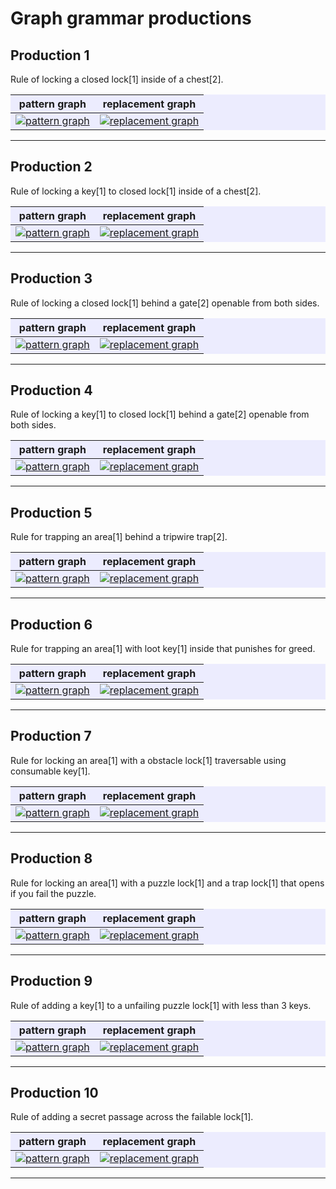 # Graph grammar productions

## Production 1

Rule of locking a closed lock[1] inside of a chest[2].
<div style='background:rgb(236,236,254)'>

|pattern graph|replacement graph|
------------- | -----------------
|[![pattern graph](https://mermaid.ink/img/pako:eNptkEFqwzAQRa8iZhVDDPZWi0Cpu3MpxJtA5MUgTVuRWAqSvAjBy96kN-tFOo5M3UIHgT5v5vOluYH2hkCCPmOMjcW3gINygsvYQDpZ70S7z-Q-I6qjgodAqKC_ZT7X18cnn2PVZ5Eb029fzb7W69N_vtla9z96baPWFOPmUKwoJky0eWxfuqem-JNTibLciVpIfyEXRfIZwxYGCgNaw_-8RytI7zSQAsnSYOA3KTfxHI7Jd1enQaYw0hbGi-GwZS0gX_EcmZKxyYfnZXHzNX0DG-VtIg?type=png)](https://mermaid.live/edit#pako:eNptkEFqwzAQRa8iZhVDDPZWi0Cpu3MpxJtA5MUgTVuRWAqSvAjBy96kN-tFOo5M3UIHgT5v5vOluYH2hkCCPmOMjcW3gINygsvYQDpZ70S7z-Q-I6qjgodAqKC_ZT7X18cnn2PVZ5Eb029fzb7W69N_vtla9z96baPWFOPmUKwoJky0eWxfuqem-JNTibLciVpIfyEXRfIZwxYGCgNaw_-8RytI7zSQAsnSYOA3KTfxHI7Jd1enQaYw0hbGi-GwZS0gX_EcmZKxyYfnZXHzNX0DG-VtIg)|[![replacement graph](https://mermaid.ink/img/pako:eNqVksFqwzAMhl_F-JSOBpq0pzAGZe1p6Tbay6DJwThaZxbbwXYOofS4N9mb7UUmJ2Vtt7TbRCDis-T_x9KWcl0ATSgvmbUzwTaGyUwRjEIY4E5oRdJlR9oaMlpndGqAZTTfdtzHx9s7futR3iXdwe64L8K-VPPXvj7fGuVf-eGYcQ7WBk-DA7KOOQhu04fVfDbo0YlR5-qSUNwnVOqN4MH0fnZZyYfEFwse58vF4KzPE0Njb-gOmn_5qS0qa2VrCUcyrqlQ2gjJTPNH9YlXPzuvOP_lxfd3TUgY3pCIJLoCZYnTHR61OO7H4-84bvHkJ74OQ19dqxLHZjtKh1SCkUwUuJ2t8Yy6F5CQ0QTTghkccKZ2WMdqp1eN4jRxpoYhrasCB7dfZpo8s9IihUI4bRb7dfe_3ScTgPUz?type=png)](https://mermaid.live/edit#pako:eNqVksFqwzAMhl_F-JSOBpq0pzAGZe1p6Tbay6DJwThaZxbbwXYOofS4N9mb7UUmJ2Vtt7TbRCDis-T_x9KWcl0ATSgvmbUzwTaGyUwRjEIY4E5oRdJlR9oaMlpndGqAZTTfdtzHx9s7futR3iXdwe64L8K-VPPXvj7fGuVf-eGYcQ7WBk-DA7KOOQhu04fVfDbo0YlR5-qSUNwnVOqN4MH0fnZZyYfEFwse58vF4KzPE0Njb-gOmn_5qS0qa2VrCUcyrqlQ2gjJTPNH9YlXPzuvOP_lxfd3TUgY3pCIJLoCZYnTHR61OO7H4-84bvHkJ74OQ19dqxLHZjtKh1SCkUwUuJ2t8Yy6F5CQ0QTTghkccKZ2WMdqp1eN4jRxpoYhrasCB7dfZpo8s9IihUI4bRb7dfe_3ScTgPUz)|
</div>

---------------------------------

## Production 2

Rule of locking a key[1] to closed lock[1] inside of a chest[2].

<div style='background:rgb(236,236,254)'>

|pattern graph|replacement graph|
------------- | -----------------
|[![pattern graph](https://mermaid.ink/img/pako:eNqFkcFqwzAMhl_F6NRCA0mPZgzGutNSCutlUOcgbK0zS-xiO4dSctyb7M32IlPqsO4QmDBYfPLv35IvoL0hkKBbjHFj8RiwU05wGBtIJ-udqF8yuZ4R5UHBQyBU0FwyH-P784vXoWxykgvDX92adbXXH3O6UVo1v_mtjFpTjIvX5Q3FhIkWj_Vu_7RZzvhU7PNM59nnVc0_BtNNpSiKe1EJ6U_kokg-47W4K4oR967lTmKmsIKOQofW8ByvngrSO3WkQHJqMHDPyg18Dvvk92enQabQ0wr6k-FmprGDfMM2MiVjkw_b6WPGbfgBA9mLlw?type=png)](https://mermaid.live/edit#pako:eNqFkcFqwzAMhl_F6NRCA0mPZgzGutNSCutlUOcgbK0zS-xiO4dSctyb7M32IlPqsO4QmDBYfPLv35IvoL0hkKBbjHFj8RiwU05wGBtIJ-udqF8yuZ4R5UHBQyBU0FwyH-P784vXoWxykgvDX92adbXXH3O6UVo1v_mtjFpTjIvX5Q3FhIkWj_Vu_7RZzvhU7PNM59nnVc0_BtNNpSiKe1EJ6U_kokg-47W4K4oR967lTmKmsIKOQofW8ByvngrSO3WkQHJqMHDPyg18Dvvk92enQabQ0wr6k-FmprGDfMM2MiVjkw_b6WPGbfgBA9mLlw)|[![replacement graph](https://mermaid.ink/img/pako:eNqNk0FrwjAUx79KyKkOC7baSxkDmZ6m29DLwHoIyZsLaxJJ0kORHvdN9s32RfbSenCuio9Cwq_v_f9JXnKg3AigOeUlc24m2c4yVWiCIaQF7qXRZLHqSJtDRpuCTi2wgm4PHQ_x8_WN32a07Sbdj-a0LsG6J6h7y5I_ZSEY5-Bc9DboUUpRaWH4Z5_Uqdo1wRDOMw_R4-JlPZ_1-YzR5-6aUdpnVJqd5NH0eXbdKYTCs49e56vl4LaNT8KCLpzhxfVUDp2NdpWCExtf79HaSsVsfaN7Ftwvdj69sYUZieMHkpDc7EE74k2HRy0e9-PJOR63OPuP7-M4ZFe6xLa5jiYtTc8oHVIFVjEp8Pa32ymo_wAFBc1xKpjFthe6wTxWebOuNae5txUMabUX2M7jY6H5OysdUhDSG7s8PqcwNL-tdxPB?type=png)](https://mermaid.live/edit#pako:eNqNk0FrwjAUx79KyKkOC7baSxkDmZ6m29DLwHoIyZsLaxJJ0kORHvdN9s32RfbSenCuio9Cwq_v_f9JXnKg3AigOeUlc24m2c4yVWiCIaQF7qXRZLHqSJtDRpuCTi2wgm4PHQ_x8_WN32a07Sbdj-a0LsG6J6h7y5I_ZSEY5-Bc9DboUUpRaWH4Z5_Uqdo1wRDOMw_R4-JlPZ_1-YzR5-6aUdpnVJqd5NH0eXbdKYTCs49e56vl4LaNT8KCLpzhxfVUDp2NdpWCExtf79HaSsVsfaN7Ftwvdj69sYUZieMHkpDc7EE74k2HRy0e9-PJOR63OPuP7-M4ZFe6xLa5jiYtTc8oHVIFVjEp8Pa32ymo_wAFBc1xKpjFthe6wTxWebOuNae5txUMabUX2M7jY6H5OysdUhDSG7s8PqcwNL-tdxPB)|
</div>

---------------------------------

## Production 3

Rule of locking a closed lock[1] behind a gate[2] openable from both sides.

<div style='background:rgb(236,236,254)'>

|pattern graph|replacement graph|
------------- | -----------------
|[![pattern graph](https://mermaid.ink/img/pako:eNptkMGKwjAQhl8lzMmCQnvNQVhWb10W9CI0PQzJqME2kSQ9iPS4b7Jvti-yoymo4BDIzJf_ZyZzBe0NgQTdYYwri4eAvXKCw9hAOlnvRL3J5K4RZaPgIxAqaK-Z3-Lv55dPU7Y5yQ_js69iX-316Z1vclftc_kQodYU42xXPFBMmGj2WX9v16vipVspFoulqIT0Z3JRJJ8xzKGn0KM1_Nv7AArSkXpSIDk1GHgy5UbW4ZD89uI0yBQGmsNwNtxsWg7IPXaRKRmbfPia1ne7xn9VLHE6?type=png)](https://mermaid.live/edit#pako:eNptkMGKwjAQhl8lzMmCQnvNQVhWb10W9CI0PQzJqME2kSQ9iPS4b7Jvti-yoymo4BDIzJf_ZyZzBe0NgQTdYYwri4eAvXKCw9hAOlnvRL3J5K4RZaPgIxAqaK-Z3-Lv55dPU7Y5yQ_js69iX-316Z1vclftc_kQodYU42xXPFBMmGj2WX9v16vipVspFoulqIT0Z3JRJJ8xzKGn0KM1_Nv7AArSkXpSIDk1GHgy5UbW4ZD89uI0yBQGmsNwNtxsWg7IPXaRKRmbfPia1ne7xn9VLHE6)|[![replacement graph](https://mermaid.ink/img/pako:eNrFk89qg0AQxl9l2ZOWCPFPLlIKpcmpCQlJD4XoYVmn6VJ1w-56kJBj36Rv1hfpqIEY0aT00kF0_Tmz3-fuzoFymQANKU-Z1lPBdoplUU4wEqGAGyFzMl83pM4h421EHxWwiMaHhlfx_fmF13YcN4Pmw7Fd52LdXPKPvrpTtRu3X89JjHPQ2nq1z0gbZsB6mi83s6ndo-ah2t0NOW9ALpU7wa3l-rpcFRkunvUyW6zsQbMXrvzK1TOUfzBVaLDWgPeWlCn3YK2UyJgqf-kgqBwMbd8NC9fmnfzjn3nk3nGIT8IiT3HHdZtOOjQgjvNAXBLKPeSaGNngcY29fux3sVfjoIubuSddTEc0A5UxkWCf1YsTUfMOGUQ0xGHCFB7SKD9iHiuM3JQ5p6FRBYxosU_w3J3akoZvLNVIIRFGqsWpcavH8QejwUHF?type=png)](https://mermaid.live/edit#pako:eNrFk89qg0AQxl9l2ZOWCPFPLlIKpcmpCQlJD4XoYVmn6VJ1w-56kJBj36Rv1hfpqIEY0aT00kF0_Tmz3-fuzoFymQANKU-Z1lPBdoplUU4wEqGAGyFzMl83pM4h421EHxWwiMaHhlfx_fmF13YcN4Pmw7Fd52LdXPKPvrpTtRu3X89JjHPQ2nq1z0gbZsB6mi83s6ndo-ah2t0NOW9ALpU7wa3l-rpcFRkunvUyW6zsQbMXrvzK1TOUfzBVaLDWgPeWlCn3YK2UyJgqf-kgqBwMbd8NC9fmnfzjn3nk3nGIT8IiT3HHdZtOOjQgjvNAXBLKPeSaGNngcY29fux3sVfjoIubuSddTEc0A5UxkWCf1YsTUfMOGUQ0xGHCFB7SKD9iHiuM3JQ5p6FRBYxosU_w3J3akoZvLNVIIRFGqsWpcavH8QejwUHF)|
</div>

---------------------------------

## Production 4

Rule of locking a key[1] to closed lock[1] behind a gate[2] openable from both sides.

<div style='background:rgb(236,236,254)'>

|pattern graph|replacement graph|
------------- | -----------------
|[![pattern graph](https://mermaid.ink/img/pako:eNqFkcFqwzAMhl_F6NRCA0mPZgzGutNSCutlUOcgbK0zS-xiO4dSctyb7M32IlPqsO4QmDBYfPLv35IvoL0hkKBbjHFj8RiwU05wGBtIJ-udqF8yuZ4R5UHBQyBU0FwyH-P784vXoWxykgvDX92adbXXH3O6UVo1v_mtjFpTjIvX5Q3FhIkWj_Vu_7RZzvhU7PNM59nnVc0_BtNNpSiKe1EJ6U_kokg-47W4K4oR967lTmKmsIKOQofW8ByvngrSO3WkQHJqMHDPyg18Dvvk92enQabQ0wr6k-FmprGDfMM2MiVjkw_b6WPGbfgBA9mLlw?type=png)](https://mermaid.live/edit#pako:eNqFkcFqwzAMhl_F6NRCA0mPZgzGutNSCutlUOcgbK0zS-xiO4dSctyb7M32IlPqsO4QmDBYfPLv35IvoL0hkKBbjHFj8RiwU05wGBtIJ-udqF8yuZ4R5UHBQyBU0FwyH-P784vXoWxykgvDX92adbXXH3O6UVo1v_mtjFpTjIvX5Q3FhIkWj_Vu_7RZzvhU7PNM59nnVc0_BtNNpSiKe1EJ6U_kokg-47W4K4oR967lTmKmsIKOQofW8ByvngrSO3WkQHJqMHDPyg18Dvvk92enQabQ0wr6k-FmprGDfMM2MiVjkw_b6WPGbfgBA9mLlw)|[![replacement graph](https://mermaid.ink/img/pako:eNrFlM1qg0AQx19l2ZMpEZKY5CClUJqcakhIeihED8s6TZeqK7vrQUKOfZO-WV-ksxqoiNrcOoiuv535z-znmXIZA_UpT5jWK8FOiqVhRtBioYAbITMS7GtS-ZDJMaSPClhIo3PNrX1_fuFznER1o-64NOOmGPcMZVfYNXgaNX9_nRjnoLXzOupQnaFqIPlHj2xTs1fQmjbMgPMUbA_rVVceD_PcDSSyuWY99SfyJLiz3Q-ns5biYjgv681udNvo57aq4UntK6rQ4OwB341UpszB2SmRMlXeWMHCVtC3Hf4oYUh3-Y8j88i965I58YsswRXXTbps0WlFZy26IK77gH2-zCHTxMgaTyrsdeN5G3sVXrRxrb1sYzqmKaiUiRhPczVlITXvkEJIfWzGTOHWDbML-rHCyEOZceobVcCYFnmMu_F6-Kn_xhKNFGJhpNpcrwf7ufwA6rBkYQ?type=png)](https://mermaid.live/edit#pako:eNrFlM1qg0AQx19l2ZMpEZKY5CClUJqcakhIeihED8s6TZeqK7vrQUKOfZO-WV-ksxqoiNrcOoiuv535z-znmXIZA_UpT5jWK8FOiqVhRtBioYAbITMS7GtS-ZDJMaSPClhIo3PNrX1_fuFznER1o-64NOOmGPcMZVfYNXgaNX9_nRjnoLXzOupQnaFqIPlHj2xTs1fQmjbMgPMUbA_rVVceD_PcDSSyuWY99SfyJLiz3Q-ns5biYjgv681udNvo57aq4UntK6rQ4OwB341UpszB2SmRMlXeWMHCVtC3Hf4oYUh3-Y8j88i965I58YsswRXXTbps0WlFZy26IK77gH2-zCHTxMgaTyrsdeN5G3sVXrRxrb1sYzqmKaiUiRhPczVlITXvkEJIfWzGTOHWDbML-rHCyEOZceobVcCYFnmMu_F6-Kn_xhKNFGJhpNpcrwf7ufwA6rBkYQ)|
</div>

---------------------------------

## Production 5

Rule for trapping an area[1] behind a tripwire trap[2].

<div style='background:rgb(236,236,254)'>

|pattern graph|replacement graph|
------------- | -----------------
|[![pattern graph](https://mermaid.ink/img/pako:eNpFj8EKwjAMhl-l5qSww84DDxMVhHnRy3DdIbRRi1s72u4gY0ffxDfzReys4k_gD38-SDKAMJIgA9Ggc2uFF4st1yxIKkvCK6NZcYjJh2FpxSG3hBzqIeaTXo9nqCqtY_MfoBDk3LxcxGiMpo0ndjaWpYxDyWZLts13Rb4qNhwiAQm0ZFtUMlz3WcTBX6klDlloJdrbhI6Bw96b410LyLztKYG-k-jp-wxkZ2xcSEkqb-z---5kCXSoT8b8mPENFvlXjg?type=png)](https://mermaid.live/edit#pako:eNpFj8EKwjAMhl-l5qSww84DDxMVhHnRy3DdIbRRi1s72u4gY0ffxDfzReys4k_gD38-SDKAMJIgA9Ggc2uFF4st1yxIKkvCK6NZcYjJh2FpxSG3hBzqIeaTXo9nqCqtY_MfoBDk3LxcxGiMpo0ndjaWpYxDyWZLts13Rb4qNhwiAQm0ZFtUMlz3WcTBX6klDlloJdrbhI6Bw96b410LyLztKYG-k-jp-wxkZ2xcSEkqb-z---5kCXSoT8b8mPENFvlXjg)|[![replacement graph](https://mermaid.ink/img/pako:eNqdkt1qwjAYhm8l5KiCFX_Oigy6zYGsVakMtlkPQvrNlbVJSdIDkR7uTnZnu5F9_RHDdDswBJI8eXnzJvkOlMsEqEd5xrS-T9lOsTwWBFuSKuAmlYIEUUsaDRluYuorYDHdHlpet-_PL-yb4badnDYY56C189xrUWVbjdAqkPzjklVnON7ay5Mok7uUO4tl1Ds76sGfB_5tMLN2cryks5pFocW0YQac5Wq2uBRtjNEeYX9Fsr9TlBqcu-Vi_RTa1OwLzBbNQz96uZRk8s97XxWlcx8S170hI-LJAoQmRtp4_BuPGjw5x1PXrdWlyPAj9dFjOhjUYgWmVJac9mkOKmdpgiXX3Cam5h1yiKmH04QprIVYVKhjpZHrveDUM6qEPi2LBP-rq1DqvbFMI4UkNVKFXQ3XQ58WTLxKedRUP4ZU8Qw?type=png)](https://mermaid.live/edit#pako:eNqdkt1qwjAYhm8l5KiCFX_Oigy6zYGsVakMtlkPQvrNlbVJSdIDkR7uTnZnu5F9_RHDdDswBJI8eXnzJvkOlMsEqEd5xrS-T9lOsTwWBFuSKuAmlYIEUUsaDRluYuorYDHdHlpet-_PL-yb4badnDYY56C189xrUWVbjdAqkPzjklVnON7ay5Mok7uUO4tl1Ds76sGfB_5tMLN2cryks5pFocW0YQac5Wq2uBRtjNEeYX9Fsr9TlBqcu-Vi_RTa1OwLzBbNQz96uZRk8s97XxWlcx8S170hI-LJAoQmRtp4_BuPGjw5x1PXrdWlyPAj9dFjOhjUYgWmVJac9mkOKmdpgiXX3Cam5h1yiKmH04QprIVYVKhjpZHrveDUM6qEPi2LBP-rq1DqvbFMI4UkNVKFXQ3XQ58WTLxKedRUP4ZU8Qw)|
</div>

---------------------------------

## Production 6

Rule for trapping an area[1] with loot key[1] inside that punishes for greed.

<div style='background:rgb(236,236,254)'>

|pattern graph|replacement graph|
------------- | -----------------
|[![pattern graph](https://mermaid.ink/img/pako:eNpFj8EKwjAMhl-l5qSww84DDxMVhHnRy3DdIbRRi1s72u4gY0ffxDfzReys4k_gD38-SDKAMJIgA9Ggc2uFF4st1yxIKkvCK6NZcYjJh2FpxSG3hBzqIeaTXo9nqCqtY_MfoBDk3LxcxGiMpo0ndjaWpYxDyWZLts13Rb4qNhwiAQm0ZFtUMlz3WcTBX6klDlloJdrbhI6Bw96b410LyLztKYG-k-jp-wxkZ2xcSEkqb-z---5kCXSoT8b8mPENFvlXjg?type=png)](https://mermaid.live/edit#pako:eNpFj8EKwjAMhl-l5qSww84DDxMVhHnRy3DdIbRRi1s72u4gY0ffxDfzReys4k_gD38-SDKAMJIgA9Ggc2uFF4st1yxIKkvCK6NZcYjJh2FpxSG3hBzqIeaTXo9nqCqtY_MfoBDk3LxcxGiMpo0ndjaWpYxDyWZLts13Rb4qNhwiAQm0ZFtUMlz3WcTBX6klDlloJdrbhI6Bw96b410LyLztKYG-k-jp-wxkZ2xcSEkqb-z---5kCXSoT8b8mPENFvlXjg)|[![replacement graph](https://mermaid.ink/img/pako:eNqdkt9qgzAUxl8lnCsLFay9kzFwawdlaovdYFvtRYhnnUwTSeJFKV7uTfZme5HFP6OydrtoEHL85ePzM-ccgIkUwQOWU6VmGd1JWiScmJVmEpnOBCdB3JFWQ5xNAr5EmsD20PFmfX18mmfjbLvieEAZQ6Wsp1GH6qHVxFgFgr2fs-oN3e3w9SjKxS5jVuRHs9HJt-78ReDfBPPBSWH-0nqYh6sBU5pqtJareXQum2uy3eP-gmh_p6gUWrfLaP0YDqnel2it4kXox8_nkkz_ufCLovTuDrHtazIhniiRK6JFh6ctdn_jSYunp_jKtht1xXPTSdVRGEOBsqBZakarDZ2AfsMCE_BMmVJpep7w2uhopcV6zxl4WlY4hqpMTVv6SQTvlebKUEwzLWTYz2qzjaGk_EWIH039Da4J6k4?type=png)](https://mermaid.live/edit#pako:eNqdkt9qgzAUxl8lnCsLFay9kzFwawdlaovdYFvtRYhnnUwTSeJFKV7uTfZme5HFP6OydrtoEHL85ePzM-ccgIkUwQOWU6VmGd1JWiScmJVmEpnOBCdB3JFWQ5xNAr5EmsD20PFmfX18mmfjbLvieEAZQ6Wsp1GH6qHVxFgFgr2fs-oN3e3w9SjKxS5jVuRHs9HJt-78ReDfBPPBSWH-0nqYh6sBU5pqtJareXQum2uy3eP-gmh_p6gUWrfLaP0YDqnel2it4kXox8_nkkz_ufCLovTuDrHtazIhniiRK6JFh6ctdn_jSYunp_jKtht1xXPTSdVRGEOBsqBZakarDZ2AfsMCE_BMmVJpep7w2uhopcV6zxl4WlY4hqpMTVv6SQTvlebKUEwzLWTYz2qzjaGk_EWIH039Da4J6k4)|
</div>

---------------------------------

## Production 7

Rule for locking an area[1] with a obstacle lock[1] traversable using consumable key[1].

<div style='background:rgb(236,236,254)'>

|pattern graph|replacement graph|
------------- | -----------------
|[![pattern graph](https://mermaid.ink/img/pako:eNpFj8EKwjAMhl-l5qSww84DDxMVhHnRy3DdIbRRi1s72u4gY0ffxDfzReys4k_gD38-SDKAMJIgA9Ggc2uFF4st1yxIKkvCK6NZcYjJh2FpxSG3hBzqIeaTXo9nqCqtY_MfoBDk3LxcxGiMpo0ndjaWpYxDyWZLts13Rb4qNhwiAQm0ZFtUMlz3WcTBX6klDlloJdrbhI6Bw96b410LyLztKYG-k-jp-wxkZ2xcSEkqb-z---5kCXSoT8b8mPENFvlXjg?type=png)](https://mermaid.live/edit#pako:eNpFj8EKwjAMhl-l5qSww84DDxMVhHnRy3DdIbRRi1s72u4gY0ffxDfzReys4k_gD38-SDKAMJIgA9Ggc2uFF4st1yxIKkvCK6NZcYjJh2FpxSG3hBzqIeaTXo9nqCqtY_MfoBDk3LxcxGiMpo0ndjaWpYxDyWZLts13Rb4qNhwiAQm0ZFtUMlz3WcTBX6klDlloJdrbhI6Bw96b410LyLztKYG-k-jp-wxkZ2xcSEkqb-z---5kCXSoT8b8mPENFvlXjg)|[![replacement graph](https://mermaid.ink/img/pako:eNq9k99KwzAUxl8lnKsOVti_qyJCdRWGrRutgrruIqTHWWyTkqQXQ3bpm_hmvojZWlnYqhe7MARy8svhyxdyzjswkSF4wAqq1DSna0nLlBMzslwi07ngJIwbss8hg2UKvkSawuq94bvx9fFp5nKwaoLDAWUMlXIeew3a2lJDIxUK9tYl1QqOVvb2kFSIdc6cedw7uenGn4X-VRhYJ6V5o3MfRAuLKU01OtfhPAmmXd5Gxtstbs6w9ruPWpkb53fJQ2RTvanQWcSzyI-fupyM_9dJsvDjoMvH5I-PP8tIqz4grntJhsQTFXJFtLDxqBuPj_Fwjyen-MJ1dyI1L0yhKZuOjyj0oURZ0jwz_bB_YQr6FUtMwTNhRqUp1JRvTR6ttUg2nIGnZY19qKvMVFPbPuC90EIZilmuhYzaBtstfagofxbiJ2f7DfbAI8U?type=png)](https://mermaid.live/edit#pako:eNq9k99KwzAUxl8lnKsOVti_qyJCdRWGrRutgrruIqTHWWyTkqQXQ3bpm_hmvojZWlnYqhe7MARy8svhyxdyzjswkSF4wAqq1DSna0nLlBMzslwi07ngJIwbss8hg2UKvkSawuq94bvx9fFp5nKwaoLDAWUMlXIeew3a2lJDIxUK9tYl1QqOVvb2kFSIdc6cedw7uenGn4X-VRhYJ6V5o3MfRAuLKU01OtfhPAmmXd5Gxtstbs6w9ruPWpkb53fJQ2RTvanQWcSzyI-fupyM_9dJsvDjoMvH5I-PP8tIqz4grntJhsQTFXJFtLDxqBuPj_Fwjyen-MJ1dyI1L0yhKZuOjyj0oURZ0jwz_bB_YQr6FUtMwTNhRqUp1JRvTR6ttUg2nIGnZY19qKvMVFPbPuC90EIZilmuhYzaBtstfagofxbiJ2f7DfbAI8U)|
</div>

---------------------------------

## Production 8

Rule for locking an area[1] with a puzzle lock[1] and a trap lock[1] that opens if you fail the puzzle.

<div style='background:rgb(236,236,254)'>

|pattern graph|replacement graph|
------------- | -----------------
|[![pattern graph](https://mermaid.ink/img/pako:eNpFj8EKwjAMhl-l5qSww84DDxMVhHnRy3DdIbRRi1s72u4gY0ffxDfzReys4k_gD38-SDKAMJIgA9Ggc2uFF4st1yxIKkvCK6NZcYjJh2FpxSG3hBzqIeaTXo9nqCqtY_MfoBDk3LxcxGiMpo0ndjaWpYxDyWZLts13Rb4qNhwiAQm0ZFtUMlz3WcTBX6klDlloJdrbhI6Bw96b410LyLztKYG-k-jp-wxkZ2xcSEkqb-z---5kCXSoT8b8mPENFvlXjg?type=png)](https://mermaid.live/edit#pako:eNpFj8EKwjAMhl-l5qSww84DDxMVhHnRy3DdIbRRi1s72u4gY0ffxDfzReys4k_gD38-SDKAMJIgA9Ggc2uFF4st1yxIKkvCK6NZcYjJh2FpxSG3hBzqIeaTXo9nqCqtY_MfoBDk3LxcxGiMpo0ndjaWpYxDyWZLts13Rb4qNhwiAQm0ZFtUMlz3WcTBX6klDlloJdrbhI6Bw96b410LyLztKYG-k-jp-wxkZ2xcSEkqb-z---5kCXSoT8b8mPENFvlXjg)|[![replacement graph](https://mermaid.ink/img/pako:eNrNk99qwjAUxl8lnKsKFqx_bsoYdNOBrOqoDNysFyHNXFmblCS9EPFyb7I324vstFXstNuFMFgIJPnl48sXOGcLTEYcXGAJ1XoY07WiaSgIjihWnJlYCuIHFSk1pLMMwVOchrDaVrwYn-8fOJedVbU5XlDGuNbWolWhXd3KQStfsrcmq72hs6ofj6JErmNmedNh6-ypO2_sezf-qHaT4ieth1EwqTFtqOHWrT-bj4ZN4Xr_OVwXw93zzQXZfs6Ra3xxNp0_1oOYTYbhgvHEC56agvR_qYaLknxzH_yRe4fY9jVxiCszLjQxso67zbh3ip0S909xr8SDc_WVbRfeuUiwqvRB3EShDSlXKY0j7Mzy4yGYV57yEFzcRlRhVYZihzqaGznfCAauUTlvQ55FWDn7Rgb3hSYaKY9iI9Vk3-rF0oaMimcpD5rdF3e3Uhk?type=png)](https://mermaid.live/edit#pako:eNrNk99qwjAUxl8lnKsKFqx_bsoYdNOBrOqoDNysFyHNXFmblCS9EPFyb7I324vstFXstNuFMFgIJPnl48sXOGcLTEYcXGAJ1XoY07WiaSgIjihWnJlYCuIHFSk1pLMMwVOchrDaVrwYn-8fOJedVbU5XlDGuNbWolWhXd3KQStfsrcmq72hs6ofj6JErmNmedNh6-ypO2_sezf-qHaT4ieth1EwqTFtqOHWrT-bj4ZN4Xr_OVwXw93zzQXZfs6Ra3xxNp0_1oOYTYbhgvHEC56agvR_qYaLknxzH_yRe4fY9jVxiCszLjQxso67zbh3ip0S909xr8SDc_WVbRfeuUiwqvRB3EShDSlXKY0j7Mzy4yGYV57yEFzcRlRhVYZihzqaGznfCAauUTlvQ55FWDn7Rgb3hSYaKY9iI9Vk3-rF0oaMimcpD5rdF3e3Uhk)|
</div>

---------------------------------

## Production 9

Rule of adding a key[1] to a unfailing puzzle lock[1] with less than 3 keys.

<div style='background:rgb(236,236,254)'>

|pattern graph|replacement graph|
------------- | -----------------
|[![pattern graph](https://mermaid.ink/img/pako:eNqVkrFOwzAQhl_luMmVGqkpW1SQKhBLg0BFTHUH41yL1cSubGeIqo68CW_Gi3CpK8hQBk4ezt_dL_8--4DaVYQF6lqFcG_U1qtGWuCojCcdjbNQLhM59cBkJXHuSUlcHxLv4-vjk9dqsk5JKhyHupx1pdO7S7pemq9_8t9y7bZGi3L0S0JUkcTdgDR8A_E4AEprCkHMB2hHXRCL0QVbU7a1oO5frmK3J_HsTaN8NzikDSRe__ZxPnYCWXYLORRuTzZAdAnnMMsymELR2pqnFBK1LhJsnOcy24QZXEtp53B1Aw_K1OqtJt5D2YOnpcQkwjE25BtlKn7Y060kxndqSGLBaaX8rm89cp9qo3vprMYi-pbG2O4rHu_5H2CxUXWg4ze57q1L?type=png)](https://mermaid.live/edit#pako:eNqVkrFOwzAQhl_luMmVGqkpW1SQKhBLg0BFTHUH41yL1cSubGeIqo68CW_Gi3CpK8hQBk4ezt_dL_8--4DaVYQF6lqFcG_U1qtGWuCojCcdjbNQLhM59cBkJXHuSUlcHxLv4-vjk9dqsk5JKhyHupx1pdO7S7pemq9_8t9y7bZGi3L0S0JUkcTdgDR8A_E4AEprCkHMB2hHXRCL0QVbU7a1oO5frmK3J_HsTaN8NzikDSRe__ZxPnYCWXYLORRuTzZAdAnnMMsymELR2pqnFBK1LhJsnOcy24QZXEtp53B1Aw_K1OqtJt5D2YOnpcQkwjE25BtlKn7Y060kxndqSGLBaaX8rm89cp9qo3vprMYi-pbG2O4rHu_5H2CxUXWg4ze57q1L)|[![replacement graph](https://mermaid.ink/img/pako:eNqdks1uwjAMx1_FymEKG5Uo3KqxCZWd6D402IlwiFLDKtoGJemhQhz3JnuzvchcikaG2IFFOVg_2_k7trdM6RRZxFQurR1ncmVkIUqgk2YGlct0CclrS_Yx0JsLNjIoBVtsW96cr49PuvPeojVax87PCykv0Wp9Lq9JDRc_9tGd61WmeNI5EuukQx57pKAf8EcPSKXQWj7y0Bpryyc3YedMYX0qbIL1RXW5eoP8xWSFNLUnU1nkb39X8kt2QLLX_9KdXazYgyC4gxAivcHSgtM-HpziEG6DAPoQVWVOA7M-HZzQUjuEpTbkoPHCcAijpzFcQdyYcfI8fRgLUdIf7mE2PDSsBRGBOK9QsPYl1mUFmkJmKa3jviOCuXcsKCAiM5Vm3YTuKE5WTk_rUrHImQq7rNqktBSH7WXRUuYWd9_zzecC?type=png)](https://mermaid.live/edit#pako:eNqdks1uwjAMx1_FymEKG5Uo3KqxCZWd6D402IlwiFLDKtoGJemhQhz3JnuzvchcikaG2IFFOVg_2_k7trdM6RRZxFQurR1ncmVkIUqgk2YGlct0CclrS_Yx0JsLNjIoBVtsW96cr49PuvPeojVax87PCykv0Wp9Lq9JDRc_9tGd61WmeNI5EuukQx57pKAf8EcPSKXQWj7y0Bpryyc3YedMYX0qbIL1RXW5eoP8xWSFNLUnU1nkb39X8kt2QLLX_9KdXazYgyC4gxAivcHSgtM-HpziEG6DAPoQVWVOA7M-HZzQUjuEpTbkoPHCcAijpzFcQdyYcfI8fRgLUdIf7mE2PDSsBRGBOK9QsPYl1mUFmkJmKa3jviOCuXcsKCAiM5Vm3YTuKE5WTk_rUrHImQq7rNqktBSH7WXRUuYWd9_zzecC)|
</div>

---------------------------------

## Production 10

Rule of adding a secret passage across the failable lock[1].

<div style='background:rgb(236,236,254)'>

|pattern graph|replacement graph|
------------- | -----------------
|[![pattern graph](https://mermaid.ink/img/pako:eNqNkcFKAzEQhl8lzKmFLWx6zEFYbQVhRbAXsdnDkIwa7CZLkj1I2aNv4pv5IqablRYt4hDI5Jvhn8nMHpTTBALUDkNYGXz22ErLkmnjSUXjLKvvMxlzWLmVUHlCCc0-84N9vn-ksy2b7BwDqBSFMHuYZzScSvEkVTv1ek5qEuTN6fOX7HV1U1eX9Xp-jISIkWZX9d1mvTpXdPlX_7z5X6FJsWSLxQXjTLiObGDRZcxHvPyJoYCWfItGp4GPtSXEF2pJgkiuRp8mIe2Q8rCPbvNmFYjoeyqg73T61bQfEE-4C4mSNtH522mDh6uADu2jc985wxdkSJ5Y?type=png)](https://mermaid.live/edit#pako:eNqNkcFKAzEQhl8lzKmFLWx6zEFYbQVhRbAXsdnDkIwa7CZLkj1I2aNv4pv5IqablRYt4hDI5Jvhn8nMHpTTBALUDkNYGXz22ErLkmnjSUXjLKvvMxlzWLmVUHlCCc0-84N9vn-ksy2b7BwDqBSFMHuYZzScSvEkVTv1ek5qEuTN6fOX7HV1U1eX9Xp-jISIkWZX9d1mvTpXdPlX_7z5X6FJsWSLxQXjTLiObGDRZcxHvPyJoYCWfItGp4GPtSXEF2pJgkiuRp8mIe2Q8rCPbvNmFYjoeyqg73T61bQfEE-4C4mSNtH522mDh6uADu2jc985wxdkSJ5Y)|[![replacement graph](https://mermaid.ink/img/pako:eNqNkcFKAzEQhl8lzKmFbdntMYiw2grCimAvYrOHIRk12E2WJHuQskffxDfzRUw3qy1axCGQmW-GfyaZHUirCDjILXq_1PjksBGGRVPakQzaGlbdJTLUsHwjoHSEAupd4nv7eHuPZ5PXyTkkUEryfnI_Tag_liqiVGXlyympUbCoj8NfslfldVVeVKvpIeMDBppcVrfr1fJU08Vf8xf1_xqNijmbzc5ZwbhtyXgWbMLFgBc_cc7O5vOBe5KOwncCMmjINahV3MQwlIDwTA0J4NFV6OIXCdPHOuyCXb8aCTy4jjLoWhWfOy4O-CNufaSkdLDuZlzt_sqgRfNg7VdN_wlfHaT9?type=png)](https://mermaid.live/edit#pako:eNqNkcFKAzEQhl8lzKmFbdntMYiw2grCimAvYrOHIRk12E2WJHuQskffxDfzRUw3qy1axCGQmW-GfyaZHUirCDjILXq_1PjksBGGRVPakQzaGlbdJTLUsHwjoHSEAupd4nv7eHuPZ5PXyTkkUEryfnI_Tag_liqiVGXlyympUbCoj8NfslfldVVeVKvpIeMDBppcVrfr1fJU08Vf8xf1_xqNijmbzc5ZwbhtyXgWbMLFgBc_cc7O5vOBe5KOwncCMmjINahV3MQwlIDwTA0J4NFV6OIXCdPHOuyCXb8aCTy4jjLoWhWfOy4O-CNufaSkdLDuZlzt_sqgRfNg7VdN_wlfHaT9)|
</div>

---------------------------------
